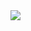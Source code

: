 <img src="https://capsule-render.vercel.app/api?type=wave&color=silver&height=300&section=header&text=Hi!&fontSize=90" />
